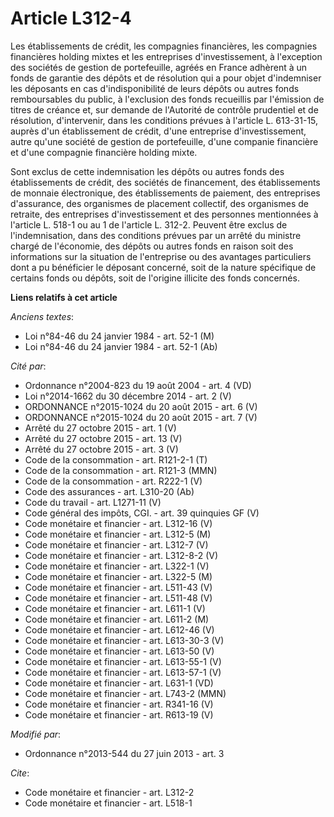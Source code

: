 # Article L312-4

Les établissements de crédit, les compagnies financières, les compagnies financières holding mixtes et les entreprises
d'investissement, à l'exception des sociétés de gestion de portefeuille, agréés en France adhèrent à un fonds de garantie des
dépôts et de résolution qui a pour objet d'indemniser les déposants en cas d'indisponibilité de leurs dépôts ou autres fonds
remboursables du public, à l'exclusion des fonds recueillis par l'émission de titres de créance et, sur demande de l'Autorité
de contrôle prudentiel et de résolution, d'intervenir, dans les conditions prévues à l'article L. 613-31-15, auprès d'un
établissement de crédit, d'une entreprise d'investissement, autre qu'une société de gestion de portefeuille, d'une companie
financière et d'une compagnie financière holding mixte. 

Sont exclus de cette indemnisation les dépôts ou autres fonds des établissements de crédit, des sociétés de financement, des
établissements de monnaie électronique, des établissements de paiement, des entreprises d'assurance, des organismes de
placement collectif, des organismes de retraite, des entreprises d'investissement et des personnes mentionnées à l'article L.
518-1 ou au 1 de l'article L. 312-2. Peuvent être exclus de l'indemnisation, dans des conditions prévues par un arrêté du
ministre chargé de l'économie, des dépôts ou autres fonds en raison soit des informations sur la situation de l'entreprise ou
des avantages particuliers dont a pu bénéficier le déposant concerné, soit de la nature spécifique de certains fonds ou
dépôts, soit de l'origine illicite des fonds concernés.

**Liens relatifs à cet article**

_Anciens textes_:

  - Loi n°84-46 du 24 janvier 1984 - art. 52-1 (M)
  - Loi n°84-46 du 24 janvier 1984 - art. 52-1 (Ab)

_Cité par_:

  - Ordonnance n°2004-823 du 19 août 2004 - art. 4 (VD)
  - Loi n°2014-1662 du 30 décembre 2014 - art. 2 (V)
  - ORDONNANCE n°2015-1024 du 20 août 2015 - art. 6 (V)
  - ORDONNANCE n°2015-1024 du 20 août 2015 - art. 7 (V)
  - Arrêté du 27 octobre 2015 - art. 1 (V)
  - Arrêté du 27 octobre 2015 - art. 13 (V)
  - Arrêté du 27 octobre 2015 - art. 3 (V)
  - Code de la consommation - art. R121-2-1 (T)
  - Code de la consommation - art. R121-3 (MMN)
  - Code de la consommation - art. R222-1 (V)
  - Code des assurances - art. L310-20 (Ab)
  - Code du travail - art. L1271-11 (V)
  - Code général des impôts, CGI. - art. 39 quinquies GF  (V)
  - Code monétaire et financier - art. L312-16 (V)
  - Code monétaire et financier - art. L312-5 (M)
  - Code monétaire et financier - art. L312-7 (V)
  - Code monétaire et financier - art. L312-8-2 (V)
  - Code monétaire et financier - art. L322-1 (V)
  - Code monétaire et financier - art. L322-5 (M)
  - Code monétaire et financier - art. L511-43 (V)
  - Code monétaire et financier - art. L511-48 (V)
  - Code monétaire et financier - art. L611-1 (V)
  - Code monétaire et financier - art. L611-2 (M)
  - Code monétaire et financier - art. L612-46 (V)
  - Code monétaire et financier - art. L613-30-3 (V)
  - Code monétaire et financier - art. L613-50 (V)
  - Code monétaire et financier - art. L613-55-1 (V)
  - Code monétaire et financier - art. L613-57-1 (V)
  - Code monétaire et financier - art. L631-1 (VD)
  - Code monétaire et financier - art. L743-2 (MMN)
  - Code monétaire et financier - art. R341-16 (V)
  - Code monétaire et financier - art. R613-19 (V)

_Modifié par_:

  - Ordonnance n°2013-544 du 27 juin 2013 - art. 3

_Cite_:

  - Code monétaire et financier - art. L312-2
  - Code monétaire et financier - art. L518-1
